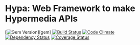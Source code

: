 # Hypa: Web Framework to make Hypermedia APIs

[![Gem Version](https://badge.fury.io/rb/hypa.png)][gem] [![Build Status](https://travis-ci.org/nmerouze/hypa.png?branch=master)](https://travis-ci.org/nmerouze/hypa) [![Code Climate](https://codeclimate.com/github/nmerouze/hypa.png)](https://codeclimate.com/github/nmerouze/hypa) [![Dependency Status](https://gemnasium.com/nmerouze/hypa.png)](https://gemnasium.com/nmerouze/hypa) [![Coverage Status](https://coveralls.io/repos/nmerouze/hypa/badge.png?branch=master)](https://coveralls.io/r/nmerouze/hypa)
